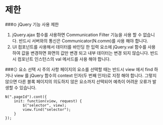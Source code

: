 제한
===
###⊙ jQuery 기능 사용 제한
1. jQuery.ajax 함수를 사용하면 Communication Filter 기능을  사용 할 수 없습니다. 반드시 서버와의 통신은  Communicator(N.comm)를 사용 해야 합니다.
2. UI 컴포넌트를 사용해서 데이터를 바인딩 한 입력 요소에 jQuery.val 함수를 사용하여 값을 변경하면 화면의 값만 변경 되고 내부 데이터는 변경 되지 않습니다. 반드시 컴포넌트 인스턴스의 val 메서드를 사용 해야 합니다.

###⊙ 요소 선택 시 주의 사항
페이지의 요소를 선택할 때는 반드시 view 에서 find 하거나 view 를 jQuery 함수의 context 인자(두 번째 인자)로 지정 해야 합니다. 그렇지 않으면 다른 블록 페이지의 의도하지 않은 요소까지 선택되어 예측이 어려운 오류가 발생할 수 있습니다.
```
N(".pageId").cont({
    init: function(view, request) {
        $("selector", view);
        view.find("selector");
    }
});
```